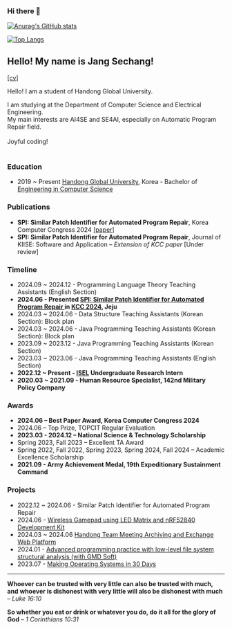 ### Hi there 👋

<!--
**newwin01/newwin01** is a ✨ _special_ ✨ repository because its `README.md` (this file) appears on your GitHub profile.

Here are some ideas to get you started:

- 🔭 I’m currently working on ...
- 🌱 I’m currently learning ...
- 👯 I’m looking to collaborate on ...
- 🤔 I’m looking for help with ...
- 💬 Ask me about ...
- 📫 How to reach me: ...
- 😄 Pronouns: ...
- ⚡ Fun fact: ...
-->


[![Anurag's GitHub stats](https://github-readme-stats.vercel.app/api?username=newwin01&count_private=true)](https://github.com/anuraghazra/github-readme-stats)

[![Top Langs](https://github-readme-stats.vercel.app/api/top-langs/?username=newwin01&count_private=true&exclude_repo=github-readme-stats,newwin01.github.io,MacBookReport,2023_2_Machine_Learning,OS_3-1)](https://github.com/anuraghazra/github-readme-stats)




## Hello! My name is Jang Sechang!
[[cv]](assets/CV_JSC.pdf)

Hello! I am a student of Handong Global University.

I am studying at the Department of Computer Science and Electrical Engineering. <br>
My main interests are AI4SE and SE4AI, especially on Automatic Program Repair field.
<br> 
<br> 
Joyful coding! <br><br>

<h3 id="education">Education</h3>
<ul>
  <li>2019 ~ Present <a href="https://www.handong.edu/">Handong Global University</a>, Korea - Bachelor of <a href="https://csee.handong.edu/">Engineering in Computer Science</a></li>
</ul>

<h3 id="publications">Publications</h3>
<ul>
  <li> 
    <strong>SPI: Similar Patch Identifier for Automated Program Repair</strong>, Korea Computer Congress 2024 
    <a href="/assets/KCC_2024_SPI.pdf">[paper]</a>
  </li>
  <li> 
    <strong>SPI: Similar Patch Identifier for Automated Program Repair</strong>, Journal of KIISE: Software and Application – <em>Extension of KCC paper</em> [Under review]
  </li>
</ul>


<h3 id="timeline">Timeline</h3>

<ul>
  <li>2024.09 ~ 2024.12 - Programming Language Theory Teaching Assistants (English Section)</li>
  <li> <strong> 2024.06            - Presented <a href="/assets/KCC_2024_SPI_Presentation.pdf"> SPI: Similar Patch Identifier for Automated Program Repair </a> in <a href="https://kcc2024.kiise.or.kr/Proceedings/Home.asp">KCC 2024</a>, Jeju </strong> </li>
  <li>2024.03 ~ 2024.06 - Data Structure Teaching Assistants (Korean Section): Block plan</li>
  <li>2024.03 ~ 2024.06 - Java Programming Teaching Assistants (Korean Section): Block plan </li>
  <li>2023.09 ~ 2023.12 - Java Programming Teaching Assistants (Korean Section)</li>
  <li>2023.03 ~ 2023.06 - Java Programming Teaching Assistants (English Section)</li>
  <li> <strong> 2022.12 ~ Present - <a href="https://isel.handong.edu/">ISEL</a> Undergraduate Research Intern </strong> </li>
  <li> <strong> 2020.03 ~ 2021.09 - Human Resource Specialist, 142nd Military Policy Company </strong> </li>
</ul>

<h3 id="Awards">Awards</h3>

<ul>
  <li> <strong> 2024.06 – 
    Best Paper Award, Korea Computer Congress 2024 </strong> </li>
  <li>2024.06 – Top Prize, TOPCIT Regular Evaluation</li>
  <li><strong>2023.03 - 2024.12 – National Science & Technology Scholarship </strong> </li>
  <li>Spring 2023, Fall 2023 – Excellent TA Award</li>
  <li>Spring 2022, Fall 2022, Spring 2023, Spring 2024, Fall 2024 – Academic Excellence Scholarship</li>
  <li><strong>2021.09 -  Army Achievement Medal, 19th Expeditionary Sustainment Command </strong> </li>
</ul>

<h3 id="Projects">Projects</h3>

<ul>
  <li>2022.12 ~ 2024.06 - <a herf="https://github.com/ISEL-HGU/SPI_3.0"> Similar Patch Identifier for Automated Program Repair </a> <br> </li>
  <li>2024.06 - <a href="https://github.com/newwin01/Micro_Team"> Wireless Gamepad using LED Matrix and nRF52840 Development Kit </a> <br> </li>
  <li>2024.03 ~ 2024.06 <a href="https://github.com/2024-SE-Project"> Handong Team Meeting Archiving and Exchange Web Platform </a> <br></li>
  <li>2024.01 - <a href="https://github.com/newwin01/FAT32_Analysis"> Advanced programming practice with low-level file system structural analysis (with GMD Soft) </a> <br> </li>
  <li> 2023.07 - <a href="https://github.com/newwin01/OS_30days"> Making Operating Systems in 30 Days </a> <br></li>
</ul>


<hr>

<p><strong>Whoever can be trusted with very little can also be trusted with much, and whoever is dishonest with very little will also be dishonest with much</strong> – <em>Luke 16:10</em></p>
<p><strong>So whether you eat or drink or whatever you do, do it all for the glory of God</strong> – <em>1 Corinthians 10:31</em></p>

